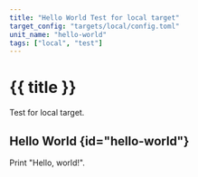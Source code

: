 ```yaml
---
title: "Hello World Test for local target"
target_config: "targets/local/config.toml"
unit_name: "hello-world"
tags: ["local", "test"]
---
```


# {{ title }}

Test for local target.

## Hello World {id="hello-world"}

Print "Hello, world!".
